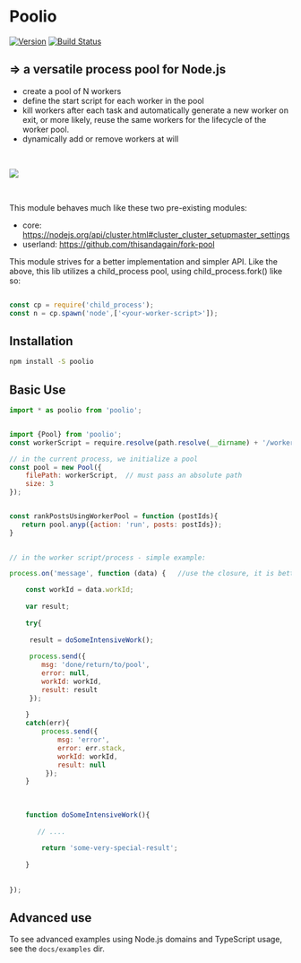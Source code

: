 # Poolio

[![Version](https://img.shields.io/npm/v/poolio.svg?colorB=green)](https://www.npmjs.com/package/poolio)
[![Build Status](https://travis-ci.org/ORESoftware/poolio.svg?branch=master)](https://travis-ci.org/ORESoftware/poolio)


##  => a versatile process pool for Node.js

* create a pool of N workers
* define the start script for each worker in the pool
* kill workers after each task and automatically generate a new worker on exit, or more likely, reuse the same
workers for the lifecycle of the worker pool.
* dynamically add or remove workers at will

<br>

<a href="https://nodei.co/npm/poolio/"><img src="https://nodei.co/npm/poolio.png?downloads=true&downloadRank=true&stars=true"></a>

<br>

This module behaves much like these two pre-existing modules:

* core: https://nodejs.org/api/cluster.html#cluster_cluster_setupmaster_settings
* userland: https://github.com/thisandagain/fork-pool

This module strives for a better implementation and simpler API. Like the above,
this lib utilizes a child_process pool, using child_process.fork() like so: 


```javascript

const cp = require('child_process');
const n = cp.spawn('node',['<your-worker-script>']);

```

## Installation

```bash
npm install -S poolio
```

## Basic Use


```js
import * as poolio from 'poolio';

```

```js

import {Pool} from 'poolio';
const workerScript = require.resolve(path.resolve(__dirname) + '/worker.js');

// in the current process, we initialize a pool
const pool = new Pool({
    filePath: workerScript,  // must pass an absolute path
    size: 3
});


const rankPostsUsingWorkerPool = function (postIds){
   return pool.anyp({action: 'run', posts: postIds});
}
       

// in the worker script/process - simple example:

process.on('message', function (data) {   //use the closure, it is better that way

    const workId = data.workId;
    
    var result;
    
    try{
    
     result = doSomeIntensiveWork();
     
     process.send({
        msg: 'done/return/to/pool',
        error: null,
        workId: workId,
        result: result
     });
     
    }
    catch(err){
        process.send({
            msg: 'error',
            error: err.stack,
            workId: workId,
            result: null
         });
    }
    
    
    
    function doSomeIntensiveWork(){
    
       // ....
    
        return 'some-very-special-result';
    
    }
    
    
});


```

## Advanced use

To see advanced examples using Node.js domains and TypeScript usage, see the `docs/examples` dir.



